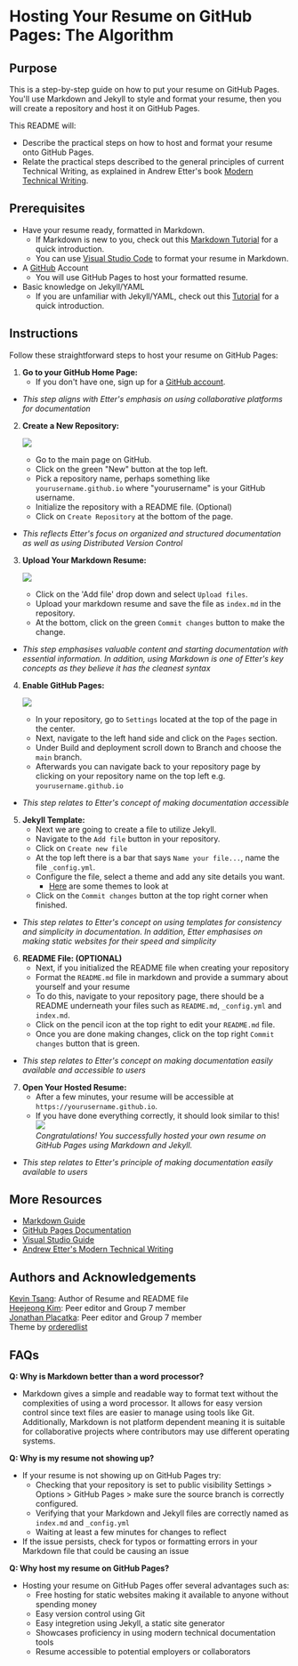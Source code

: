 # Hosting Your Resume on GitHub Pages: The Algorithm

## Purpose
This is a step-by-step guide on how to put your resume on GitHub Pages. You'll use Markdown and Jekyll to style and format your resume, then you will create a repository and host it on GitHub Pages.  

This README will:  
- Describe the practical steps on how to host and format your resume onto GitHub Pages.
- Relate the practical steps described to the general principles of current Technical Writing, as explained in Andrew Etter's book [Modern Technical Writing](https://www.amazon.ca/Modern-Technical-Writing-Introduction-Documentation-ebook/dp/B01A2QL9SS).


## Prerequisites
- Have your resume ready, formatted in Markdown.
   - If Markdown is new to you, check out this [Markdown Tutorial](https://www.markdowntutorial.com/) for a quick introduction.
   - You can use [Visual Studio Code](https://visualstudio.microsoft.com/downloads/) to format your resume in Markdown.
- A [GitHub](https://github.com/) Account
   - You will use GitHub Pages to host your formatted resume.
- Basic knowledge on Jekyll/YAML
   - If you are unfamiliar with Jekyll/YAML, check out this [Tutorial](https://idratherbewriting.com/documentation-theme-jekyll/mydoc_yaml_tutorial.html) for a quick introduction.

## Instructions
Follow these straightforward steps to host your resume on GitHub Pages:

1. **Go to your GitHub Home Page:**
   - If you don't have one, sign up for a [GitHub account](https://github.com/).
- *This step aligns with Etter's emphasis on using collaborative platforms for documentation*

2. **Create a New Repository:**  

   ![](https://github.com/tsangkevin99/tsangkevin99.github.io/blob/main/Gifs/newrepo.gif?raw=true)
   - Go to the main page on GitHub.
   - Click on the green "New" button at the top left.
   - Pick a repository name, perhaps something like `yourusername.github.io` where "yourusername" is your GitHub username.
   - Initialize the repository with a README file. (Optional)
   - Click on `Create Repository` at the bottom of the page.  
- *This reflects Etter's focus on organized and structured documentation as well as using Distributed Version Control*

3. **Upload Your Markdown Resume:**  

   ![](https://github.com/tsangkevin99/tsangkevin99.github.io/blob/main/Gifs/upload.gif?raw=true)
   - Click on the 'Add file' drop down and select `Upload files`.
   - Upload your markdown resume and save the file as `index.md` in the repository.
   - At the bottom, click on the green `Commit changes` button to make the change.
- *This step emphasises valuable content and starting documentation with essential information. In addition, using Markdown is one of Etter's key concepts as they believe it has the cleanest syntax*

4. **Enable GitHub Pages:**  

   ![](https://github.com/tsangkevin99/tsangkevin99.github.io/blob/main/Gifs/gitpages.gif?raw=true)
   - In your repository, go to `Settings` located at the top of the page in the center.
   - Next, navigate to the left hand side and click on the `Pages` section.
   - Under Build and deployment scroll down to Branch and choose the `main` branch.
   - Afterwards you can navigate back to your repository page by clicking on your repository name on the top left e.g. `yourusername.github.io`
- *This step relates to Etter's concept of making documentation accessible*

5. **Jekyll Template:**
   - Next we are going to create a file to utilize Jekyll.
   - Navigate to the `Add file` button in your repository.
   - Click on `Create new file` 
   - At the top left there is a bar that says `Name your file...`, name the file `_config.yml`.
   - Configure the file, select a theme and add any site details you want.
      - [Here](https://jekyllrb.com/docs/themes/) are some themes to look at 
   - Click on the `Commit changes` button at the top right corner when finished.
- *This step relates to Etter's concept on using templates for consistency and simplicity in documentation. In addition, Etter emphasises on making static websites for their speed and simplicity*

6. **README File: (OPTIONAL)**
   - Next, if you initialized the README file when creating your repository
   - Format the `README.md` file in markdown and provide a summary about yourself and your resume
   - To do this, navigate to your repository page, there should be a README underneath your files such as `README.md`, `_config.yml` and `index.md`.
   - Click on the pencil icon at the top right to edit your `README.md` file.
   - Once you are done making changes, click on the top right `Commit changes` button that is green.  
- *This step relates to Etter's concept on making documentation easily available and accessible to users*

7. **Open Your Hosted Resume:**
   - After a few minutes, your resume will be accessible at `https://yourusername.github.io`.
   - If you have done everything correctly, it should look similar to this!  
![](https://github.com/tsangkevin99/tsangkevin99.github.io/blob/main/Gifs/demo.gif?raw=true)  
*Congratulations! You successfully hosted your own resume on GitHub Pages using Markdown and Jekyll.*
- *This step relates to Etter's principle of making documentation easily available to users*

## More Resources
- [Markdown Guide](https://www.markdownguide.org/)
- [GitHub Pages Documentation](https://docs.github.com/en/pages)
- [Visual Studio Guide](https://code.visualstudio.com/docs/introvideos/basics)
- [Andrew Etter's Modern Technical Writing](https://www.amazon.ca/Modern-Technical-Writing-Introduction-Documentation-ebook/dp/B01A2QL9SS)

## Authors and Acknowledgements
[Kevin Tsang](https://github.com/tsangkevin99): Author of Resume and README file  
[Heejeong Kim](https://github.com/Heejoy): Peer editor and Group 7 member  
[Jonathan Placatka](https://github.com/jonathanplacatka): Peer editor and Group 7 member  
Theme by [orderedlist](https://github.com/orderedlist)

## FAQs

**Q: Why is Markdown better than a word processor?**  
- Markdown gives a simple and readable way to format text without the complexities of using a word processor. It allows for easy version control since text files are easier to manage using tools like Git. Additionally, Markdown is not platform dependent meaning it is suitable for collaborative projects where contributors may use different operating systems.

**Q: Why is my resume not showing up?**  
- If your resume is not showing up on GitHub Pages try:
   - Checking that your repository is set to public visibility Settings > Options > GitHub Pages > make sure the source branch is correctly configured.  
   - Verifying that your Markdown and Jekyll files are correctly named as `index.md` and `_config.yml`
   - Waiting at least a few minutes for changes to reflect
- If the issue persists, check for typos or formatting errors in your Markdown file that could be causing an issue

**Q: Why host my resume on GitHub Pages?**  
- Hosting your resume on GitHub Pages offer several advantages such as:
   - Free hosting for static websites making it available to anyone without spending money
   - Easy version control using Git
   - Easy integretion using Jekyll, a static site generator
   - Showcases proficiency in using modern technical documentation tools
   - Resume accessible to potential employers or collaborators

